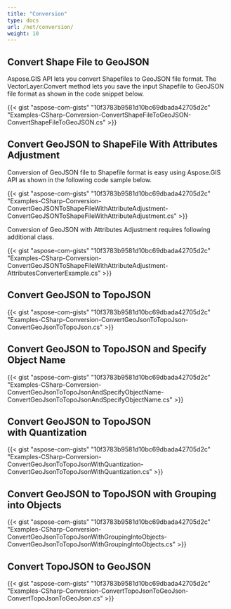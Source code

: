 ```yaml
---
title: "Conversion"
type: docs
url: /net/conversion/
weight: 10
---
```


## **Convert Shape File to GeoJSON**
Aspose.GIS API lets you convert Shapefiles to GeoJSON file format. The VectorLayer.Convert method lets you save the input Shapefile to GeoJSON file format as shown in the code snippet below.

{{< gist "aspose-com-gists" "10f3783b9581d10bc69dbada42705d2c" "Examples-CSharp-Conversion-ConvertShapeFileToGeoJSON-ConvertShapeFileToGeoJSON.cs" >}}
## **Convert GeoJSON to ShapeFile With Attributes Adjustment**
Conversion of GeoJSON file to Shapefile format is easy using Aspose.GIS API as shown in the following code sample below.

{{< gist "aspose-com-gists" "10f3783b9581d10bc69dbada42705d2c" "Examples-CSharp-Conversion-ConvertGeoJSONToShapeFileWithAttributeAdjustment-ConvertGeoJSONToShapeFileWithAttributeAdjustment.cs" >}}



Conversion of GeoJSON with Attributes Adjustment requires following additional class.

{{< gist "aspose-com-gists" "10f3783b9581d10bc69dbada42705d2c" "Examples-CSharp-Conversion-ConvertGeoJSONToShapeFileWithAttributeAdjustment-AttributesConverterExample.cs" >}}
## **Convert GeoJSON to TopoJSON**
{{< gist "aspose-com-gists" "10f3783b9581d10bc69dbada42705d2c" "Examples-CSharp-Conversion-ConvertGeoJsonToTopoJson-ConvertGeoJsonToTopoJson.cs" >}}
## **Convert GeoJSON to TopoJSON and Specify Object Name**
{{< gist "aspose-com-gists" "10f3783b9581d10bc69dbada42705d2c" "Examples-CSharp-Conversion-ConvertGeoJsonToTopoJsonAndSpecifyObjectName-ConvertGeoJsonToTopoJsonAndSpecifyObjectName.cs" >}}
## **Convert GeoJSON to TopoJSON with Quantization**
{{< gist "aspose-com-gists" "10f3783b9581d10bc69dbada42705d2c" "Examples-CSharp-Conversion-ConvertGeoJsonToTopoJsonWithQuantization-ConvertGeoJsonToTopoJsonWithQuantization.cs" >}}
## **Convert GeoJSON to TopoJSON with Grouping into Objects**
{{< gist "aspose-com-gists" "10f3783b9581d10bc69dbada42705d2c" "Examples-CSharp-Conversion-ConvertGeoJsonToTopoJsonWithGroupingIntoObjects-ConvertGeoJsonToTopoJsonWithGroupingIntoObjects.cs" >}}
## **Convert TopoJSON to GeoJSON**
{{< gist "aspose-com-gists" "10f3783b9581d10bc69dbada42705d2c" "Examples-CSharp-Conversion-ConvertTopoJsonToGeoJson-ConvertTopoJsonToGeoJson.cs" >}}
